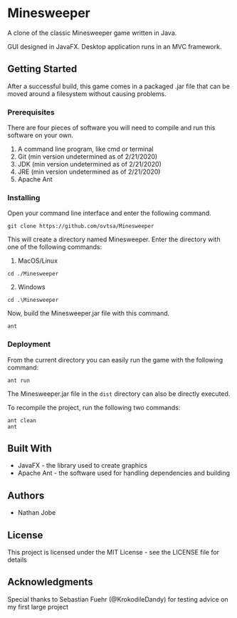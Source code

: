 # Minesweeper

A clone of the classic Minesweeper game written in Java. 

GUI designed in JavaFX. Desktop application runs in an MVC framework.

## Getting Started

After a successful build, this game comes in a packaged .jar file that can be moved around a filesystem without causing problems. 

### Prerequisites

There are four pieces of software you will need to compile and run this software on your own.

1. A command line program, like cmd or terminal
2. Git (min version undetermined as of 2/21/2020)
3. JDK (min version undetermined as of 2/21/2020)
4. JRE (min version undetermined as of 2/21/2020)
5. Apache Ant

### Installing

Open your command line interface and enter the following command.

```
git clone https://github.com/ovtsa/Minesweeper
```

This will create a directory named Minesweeper. Enter the directory with one of the following commands:

1. MacOS/Linux

```
cd ./Minesweeper
```

2. Windows

```
cd .\Minesweeper
```

Now, build the Minesweeper.jar file with this command.

```
ant
```

### Deployment

From the current directory you can easily run the game with the following command:

```
ant run
```

The Minesweeper.jar file in the `dist` directory can also be directly executed.

To recompile the project, run the following two commands:

```
ant clean
ant
```

## Built With
* JavaFX - the library used to create graphics
* Apache Ant - the software used for handling dependencies and building

## Authors

* Nathan Jobe

## License

This project is licensed under the MIT License - see the LICENSE file for details

## Acknowledgments

Special thanks to Sebastian Fuehr (@KrokodileDandy) for testing advice on my first large project
